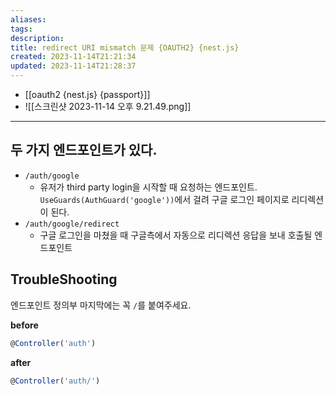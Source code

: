 ```yaml
---
aliases: 
tags: 
description:
title: redirect URI mismatch 문제 {OAUTH2} {nest.js}
created: 2023-11-14T21:21:34
updated: 2023-11-14T21:28:37
---
```

- [[oauth2 {nest.js} {passport}]]
-  ![[스크린샷 2023-11-14 오후 9.21.49.png]]

___

## 두 가지 엔드포인트가 있다.

- `/auth/google` 
	- 유저가 third party login을 시작할 때 요청하는 엔드포인트. `UseGuards(AuthGuard('google'))`에서 걸려 구글 로그인 페이지로 리디렉션이 된다.
- `/auth/google/redirect`
	- 구글 로그인을 마쳤을 때 구글측에서 자동으로 리디렉션 응답을 보내 호출될 엔드포인트



## TroubleShooting

엔드포인트 정의부 마지막에는 꼭 `/`를 붙여주세요.

**before**

```ts
@Controller('auth')
```

**after**

```ts
@Controller('auth/')
```
